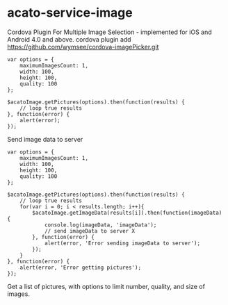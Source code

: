 # acato-service-image

Cordova Plugin For Multiple Image Selection - implemented for iOS and Android 4.0 and above.
cordova plugin add https://github.com/wymsee/cordova-imagePicker.git

```
var options = {
    maximumImagesCount: 1,
    width: 100,
    height: 100,
    quality: 100
};

$acatoImage.getPictures(options).then(function(results) {
    // loop true results
}, function(error) {
    alert(error);
});
```

Send image data to server
```
var options = {
    maximumImagesCount: 1,
    width: 100,
    height: 100,
    quality: 100
};

$acatoImage.getPictures(options).then(function(results) {
    // loop true results
    for(var i = 0; i < results.length; i++){
        $acatoImage.getImageData(results[i]).then(function(imageData) {
            console.log(imageData, 'imageData');
            // send imageData to server X
        }, function(error) {
            alert(error, 'Error sending imageData to server');
        });
    }
}, function(error) {
    alert(error, 'Error getting pictures');
});
```

Get a list of pictures, with options to limit number, quality, and size of images.
